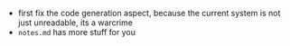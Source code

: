+ first fix the code generation aspect,
because the current system is not just unreadable,
its a warcrime
+ `notes.md` has more stuff for you

